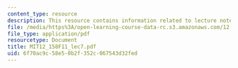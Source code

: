 ```yaml
---
content_type: resource
description: This resource contains information related to lecture notes.
file: /media/https%3A/open-learning-course-data-rc.s3.amazonaws.com/12-158-molecular-biogeochemistry-fall-2011/6f70ac9c58e50b2f352c067543d32fed_MIT12_158F11_lec7.pdf
file_type: application/pdf
resourcetype: Document
title: MIT12_158F11_lec7.pdf
uid: 6f70ac9c-58e5-0b2f-352c-067543d32fed
---
```

